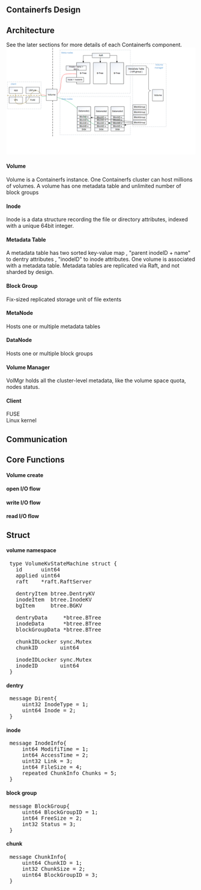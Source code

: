 ## Containerfs Design

## Architecture

See the later sections for more details of each Containerfs component.
![image](architecture.png)

#### Volume  
Volume is a Containerfs instance.  One Containerfs cluster can host millions of volumes.
A volume has one metadata table and unlimited number of block groups

#### Inode  
Inode is a data structure recording the file or directory attributes, indexed with a unique 64bit integer.

#### Metadata Table 
A metadata table has two sorted key-value map , "parent inodeID + name" to dentry attributes , "inodeID" to inode attributes.
One volume is associated with a metadata table.
Metadata tables are replicated via Raft, and not sharded by design. 

#### Block Group  
Fix-sized replicated storage unit of file extents

#### MetaNode
Hosts one or multiple metadata tables

#### DataNode
Hosts one or multiple block groups

#### Volume Manager  
VolMgr holds all the cluster-level metadata, like the volume space quota, nodes status. 

#### Client
FUSE  
Linux kernel

## Communication

## Core Functions

#### Volume create

#### open I/O flow

#### write I/O flow

#### read I/O flow


## Struct
#### volume namespace
<pre>
&nbsp;type VolumeKvStateMachine struct {
&nbsp;	id      uint64
&nbsp;	applied uint64
&nbsp;	raft    *raft.RaftServer
&nbsp;
&nbsp;	dentryItem btree.DentryKV
&nbsp;	inodeItem  btree.InodeKV
&nbsp;	bgItem     btree.BGKV
&nbsp;
&nbsp;	dentryData     *btree.BTree
&nbsp;	inodeData      *btree.BTree
&nbsp;	blockGroupData *btree.BTree
&nbsp;
&nbsp;	chunkIDLocker sync.Mutex
&nbsp;	chunkID       uint64
&nbsp;
&nbsp;	inodeIDLocker sync.Mutex
&nbsp;	inodeID       uint64
&nbsp;}
</pre>

#### dentry
<pre>
&nbsp;message Dirent{
&nbsp;    uint32 InodeType = 1;
&nbsp;    uint64 Inode = 2;
&nbsp;}
</pre>

#### inode
<pre>
&nbsp;message InodeInfo{
&nbsp;    int64 ModifiTime = 1;
&nbsp;    int64 AccessTime = 2;
&nbsp;    uint32 Link = 3;
&nbsp;    int64 FileSize = 4;
&nbsp;    repeated ChunkInfo Chunks = 5;
&nbsp;}
</pre>

#### block group
<pre>
&nbsp;message BlockGroup{
&nbsp;    uint64 BlockGroupID = 1;
&nbsp;    int64 FreeSize = 2;
&nbsp;    int32 Status = 3;
&nbsp;}
</pre>

#### chunk
<pre>
&nbsp;message ChunkInfo{
&nbsp;    uint64 ChunkID = 1;
&nbsp;    int32 ChunkSize = 2;
&nbsp;    uint64 BlockGroupID = 3;
&nbsp;}
</pre>
